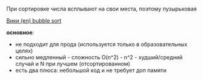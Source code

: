 При сортировке числа всплывают на свои места, поэтому пузырьковая

[Вики (en) bubble sort](https://en.wikipedia.org/wiki/Bubble_sort)

**основное**:
- не подходит для прода (используется только в образовательных целях)
- сильно медленный - сложность O(n^2) - n^2 - худший/средний случай и N при лучшем (отсортированном)
- есть два плюса: небольшой код и не требует доп памяти